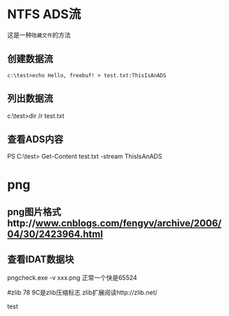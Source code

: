 # NTFS ADS流
这是一种``隐藏文件``的方法
## 创建数据流
    c:\test>echo Hello, freebuf! > test.txt:ThisIsAnADS
## 列出数据流
c:\test>dir /r test.txt
## 查看ADS内容
PS C:\test> Get-Content test.txt -stream ThisIsAnADS

# png

## png图片格式http://www.cnblogs.com/fengyv/archive/2006/04/30/2423964.html

## 查看IDAT数据块
pngcheck.exe -v xxx.png 正常一个快是65524

#zlib
78 9C是zlib压缩标志
zlib扩展阅读http://zlib.net/

test